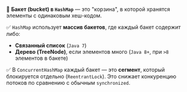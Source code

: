 🔹 **Бакет (bucket) в `HashMap`** — это "корзина", в которой хранятся элементы с одинаковым хеш-кодом.

✅ `HashMap` использует **массив бакетов**, где каждый бакет содержит либо:

- **Связанный список** (`Java 7`)
- **Дерево (TreeNode)**, если элементов много (`Java 8+`, при `>8` элементов в бакете)

✅ В `ConcurrentHashMap` каждый бакет — это **сегмент**, который блокируется отдельно (`ReentrantLock`). Это снижает конкуренцию потоков по сравнению с обычным `synchronized`.